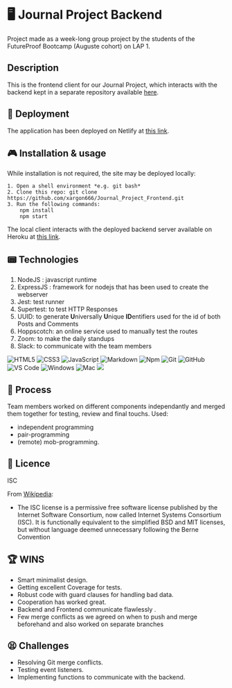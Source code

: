 
# 🖥 Journal Project Backend
Project made as a week-long group project by the students of the FutureProof Bootcamp (Auguste cohort) on LAP 1.

## Description
This is the frontend client for our Journal Project, which interacts with the backend kept in a separate repository available [here](https://github.com/xargon666/Journal_Project_Backend).

## 💾 Deployment
The application has been deployed on Netlify at [this link](https://journal-project-lemon.netlify.app).

## 🎮 Installation & usage
While installation is not required, the site may be deployed locally:
```
1. Open a shell environment *e.g. git bash*
2. Clone this repo: git clone https://github.com/xargon666/Journal_Project_Frontend.git
3. Run the following commands:
	npm install
	npm start
```
The local client interacts with the deployed backend server available on Heroku at [this link](https://journal-project-backend.herokuapp.com/).
## 📟 Technologies
1. NodeJS : javascript runtime
2. ExpressJS : framework for nodejs that has been used to create the webserver
3. Jest: test runner
4. Supertest: to test HTTP Responses
5. UUID: to generate **U**niversally **U**nique **ID**entifiers used for the id of both Posts and Comments
6. Hoppscotch: an online service used to manually test the routes
7. Zoom: to make the daily standups
8. Slack: to communicate with the team members

![HTML5](https://img.shields.io/badge/-HTML5-%23E44D27?style=flat-square&logo=html5&logoColor=ffffff) ![CSS3](https://img.shields.io/badge/-CSS3-%231572B6?style=flat-square&logo=css3) ![JavaScript](https://img.shields.io/badge/-JavaScript-%23F7DF1C?style=flat-square&logo=javascript&logoColor=000000&labelColor=%23F7DF1C&color=%23FFCE5A) ![Markdown](https://img.shields.io/badge/-Markdown-000000?style=flat-square&logo=markdown) ![Npm](https://img.shields.io/badge/-npm-CB3837?style=flat-square&logo=npm) ![Git](https://img.shields.io/badge/-Git-%23F05032?style=flat-square&logo=git&logoColor=%23ffffff) ![GitHub](https://img.shields.io/badge/-GitHub-181717?style=flat-square&logo=github) ![VS Code](http://img.shields.io/badge/-VS%20Code-007ACC?style=flat-square&logo=visual-studio-code&logoColor=ffffff) ![Windows](http://img.shields.io/badge/-Windows-0078D6?style=flat-square&logo=windows&logoColor=ffffff) ![Mac](https://shields.io/badge/MacOS--9cf?logo=Apple&style=flat-square) <img src="http://img.shields.io/badge/-Heroku-430098?style=flat&logo=heroku&logoColor=white">
## 🤔 Process
Team members worked on different components independantly and merged them together for testing, review and final touchs.
Used: 
- independent programming
- pair-programming
- (remote) mob-programming.

## 🪪 Licence
ISC

From [Wikipedia](https://en.wikipedia.org/wiki/ISC_license):
- The ISC license is a permissive free software license published by the Internet Software Consortium, now called Internet Systems Consortium (ISC). It is functionally equivalent to the simplified BSD and MIT licenses, but without language deemed unnecessary following the Berne Convention

## 🏆 WINS
- Smart minimalist design.
- Getting excellent Coverage for tests.
- Robust code with guard clauses for handling bad data.
- Cooperation has worked great.
- Backend and Frontend communicate flawlessly .
- Few merge conflicts as we agreed on when to push and merge beforehand and also worked on separate branches

## 😫 Challenges
- Resolving Git merge conflicts.
- Testing event listeners.
- Implementing functions to communicate with the backend.
